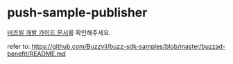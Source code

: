 # push-sample-publisher

[버즈빌 개발 가이드 문서](https://buzzvil.atlassian.net/wiki/spaces/DEV/pages/508362869/BuzzAdNotiPlus)를 확인해주세요.

refer to: https://github.com/Buzzvil/buzz-sdk-samples/blob/master/buzzad-benefit/README.md